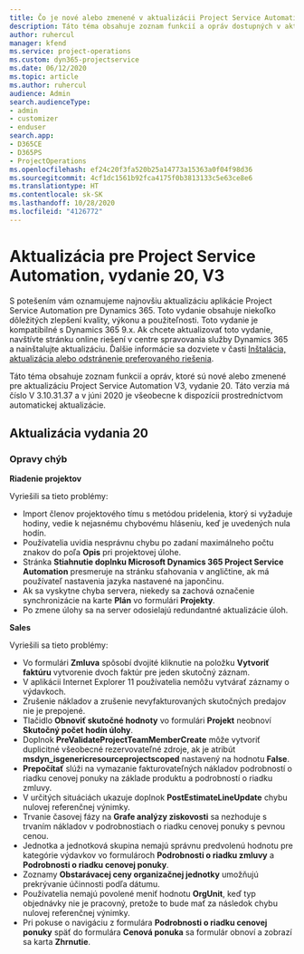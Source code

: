 ```yaml
---
title: Čo je nové alebo zmenené v aktualizácii Project Service Automation, vydanie 20, V3
description: Táto téma obsahuje zoznam funkcií a opráv dostupných v aktualizácii Project Service Automation, vydanie 20, V3
author: ruhercul
manager: kfend
ms.service: project-operations
ms.custom: dyn365-projectservice
ms.date: 06/12/2020
ms.topic: article
ms.author: ruhercul
audience: Admin
search.audienceType:
- admin
- customizer
- enduser
search.app:
- D365CE
- D365PS
- ProjectOperations
ms.openlocfilehash: ef24c20f3fa520b25a14773a15363a0f04f98d36
ms.sourcegitcommit: 4cf1dc1561b92fca4175f0b3813133c5e63ce8e6
ms.translationtype: HT
ms.contentlocale: sk-SK
ms.lasthandoff: 10/28/2020
ms.locfileid: "4126772"
---
```

# <a name="project-service-automation-update-release-20-v3"></a>Aktualizácia pre Project Service Automation, vydanie 20, V3

S potešením vám oznamujeme najnovšiu aktualizáciu aplikácie Project Service Automation pre Dynamics 365. Toto vydanie obsahuje niekoľko dôležitých zlepšení kvality, výkonu a použiteľnosti. Toto vydanie je kompatibilné s Dynamics 365 9.x. Ak chcete aktualizovať toto vydanie, navštívte stránku online riešení v centre spravovania služby Dynamics 365 a nainštalujte aktualizáciu. Ďalšie informácie sa dozviete v časti [Inštalácia, aktualizácia alebo odstránenie preferovaného riešenia](https://docs.microsoft.com/power-platform/admin/install-remove-preferred-solution).

Táto téma obsahuje zoznam funkcií a opráv, ktoré sú nové alebo zmenené pre aktualizáciu Project Service Automation V3, vydanie 20. Táto verzia má číslo V 3.10.31.37 a v júni 2020 je všeobecne k dispozícii prostredníctvom automatickej aktualizácie.

## <a name="update-release-20"></a>Aktualizácia vydania 20

### <a name="bug-fixes"></a>Opravy chýb

**Riadenie projektov**

Vyriešili sa tieto problémy:

- Import členov projektového tímu s metódou pridelenia, ktorý si vyžaduje hodiny, vedie k nejasnému chybovému hláseniu, keď je uvedených nula hodín.
- Používatelia uvidia nesprávnu chybu po zadaní maximálneho počtu znakov do poľa **Opis** pri projektovej úlohe.
- Stránka **Stiahnutie doplnku Microsoft Dynamics 365 Project Service Automation** presmeruje na stránku sťahovania v angličtine, ak má používateľ nastavenia jazyka nastavené na japončinu.
- Ak sa vyskytne chyba servera, niekedy sa zachová označenie synchronizácie na karte **Plán** vo formulári **Projekty**.
- Po zmene úlohy sa na server odosielajú redundantné aktualizácie úloh.

**Sales**

Vyriešili sa tieto problémy:

- Vo formulári **Zmluva** spôsobí dvojité kliknutie na položku **Vytvoriť faktúru** vytvorenie dvoch faktúr pre jeden skutočný záznam.
- V aplikácii Internet Explorer 11 používatelia nemôžu vytvárať záznamy o výdavkoch.
- Zrušenie nákladov a zrušenie nevyfakturovaných skutočných predajov nie je prepojené.
- Tlačidlo **Obnoviť skutočné hodnoty** vo formulári **Projekt** neobnoví **Skutočný počet hodín úlohy**.
- Doplnok **PreValidateProjectTeamMemberCreate** môže vytvoriť duplicitné všeobecné rezervovateľné zdroje, ak je atribút **msdyn_isgenericresourceprojectscoped** nastavený na hodnotu **False**.
- **Prepočítať** slúži na vymazanie fakturovateľných nákladov podrobností o riadku cenovej ponuky na základe produktu a podrobností o riadku zmluvy.
- V určitých situáciách ukazuje doplnok **PostEstimateLineUpdate** chybu nulovej referenčnej výnimky.
- Trvanie časovej fázy na **Grafe analýzy ziskovosti** sa nezhoduje s trvaním nákladov v podrobnostiach o riadku cenovej ponuky s pevnou cenou.
- Jednotka a jednotková skupina nemajú správnu predvolenú hodnotu pre kategórie výdavkov vo formulároch **Podrobnosti o riadku zmluvy** a **Podrobnosti o riadku cenovej ponuky**.
- Zoznamy **Obstarávacej ceny organizačnej jednotky** umožňujú prekrývanie účinnosti podľa dátumu.
- Používatelia nemajú povolené meniť hodnotu **OrgUnit**, keď typ objednávky nie je pracovný, pretože to bude mať za následok chybu nulovej referenčnej výnimky.
- Pri pokuse o navigáciu z formulára **Podrobnosti o riadku cenovej ponuky** späť do formulára **Cenová ponuka** sa formulár obnoví a zobrazí sa karta **Zhrnutie**.
